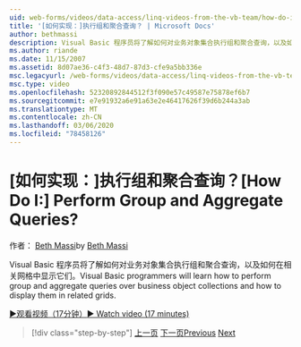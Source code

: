 ```yaml
---
uid: web-forms/videos/data-access/linq-videos-from-the-vb-team/how-do-i-perform-group-and-aggregate-queries
title: '[如何实现：]执行组和聚合查询？ | Microsoft Docs'
author: bethmassi
description: Visual Basic 程序员将了解如何对业务对象集合执行组和聚合查询，以及如何在相关网格中显示它们。
ms.author: riande
ms.date: 11/15/2007
ms.assetid: 8d07ae36-c4f3-48d7-87d3-cfe9a5bb336e
msc.legacyurl: /web-forms/videos/data-access/linq-videos-from-the-vb-team/how-do-i-perform-group-and-aggregate-queries
msc.type: video
ms.openlocfilehash: 52320892844512f3f090e57c49587e75878ef6b7
ms.sourcegitcommit: e7e91932a6e91a63e2e46417626f39d6b244a3ab
ms.translationtype: MT
ms.contentlocale: zh-CN
ms.lasthandoff: 03/06/2020
ms.locfileid: "78458126"
---
```

# <a name="how-do-i-perform-group-and-aggregate-queries"></a><span data-ttu-id="23845-104">[如何实现：]执行组和聚合查询？</span><span class="sxs-lookup"><span data-stu-id="23845-104">[How Do I:] Perform Group and Aggregate Queries?</span></span>

<span data-ttu-id="23845-105">作者： [Beth Massi](https://github.com/bethmassi)</span><span class="sxs-lookup"><span data-stu-id="23845-105">by [Beth Massi](https://github.com/bethmassi)</span></span>

<span data-ttu-id="23845-106">Visual Basic 程序员将了解如何对业务对象集合执行组和聚合查询，以及如何在相关网格中显示它们。</span><span class="sxs-lookup"><span data-stu-id="23845-106">Visual Basic programmers will learn how to perform group and aggregate queries over business object collections and how to display them in related grids.</span></span>

[<span data-ttu-id="23845-107">&#9654;观看视频（17分钟）</span><span class="sxs-lookup"><span data-stu-id="23845-107">&#9654; Watch video (17 minutes)</span></span>](https://channel9.msdn.com/Blogs/ASP-NET-Site-Videos/how-do-i-perform-group-and-aggregate-queries)

> [!div class="step-by-step"]
> <span data-ttu-id="23845-108">[上一页](how-do-i-get-started-with-linq.md)
> [下一页](how-do-i-upgrade-visual-basic-projects-to-enable-linq.md)</span><span class="sxs-lookup"><span data-stu-id="23845-108">[Previous](how-do-i-get-started-with-linq.md)
[Next](how-do-i-upgrade-visual-basic-projects-to-enable-linq.md)</span></span>
